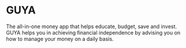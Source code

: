 # GUYA
The all-in-one money app that helps  educate, budget, save and invest.   GUYA helps you in achieving financial  independence by advising you on how to  manage your money on a daily basis.
